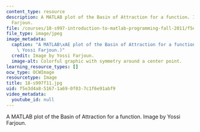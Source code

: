 ```yaml
---
content_type: resource
description: A MATLAB plot of the Basin of Attraction for a function. Image by Yossi
  Farjoun.
file: /courses/18-s997-introduction-to-matlab-programming-fall-2011/f5e3d4a851671a690f037c1f6e91abf9_18-s997f11.jpg
file_type: image/jpeg
image_metadata:
  caption: "A MATLAB\xAE plot of the Basin of Attraction for a function. (Image by\
    \ Yossi Farjoun.)"
  credit: Image by Yossi Farjoun.
  image-alt: Colorful graphic with symmetry around a center point.
learning_resource_types: []
ocw_type: OCWImage
resourcetype: Image
title: 18-s997f11.jpg
uid: f5e3d4a8-5167-1a69-0f03-7c1f6e91abf9
video_metadata:
  youtube_id: null
---
```

A MATLAB plot of the Basin of Attraction for a function. Image by Yossi Farjoun.